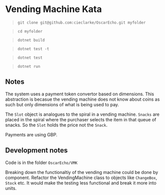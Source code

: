 ﻿# Vending Machine Kata

>```git clone git@github.com:cieclarke/OscarEcho.git myfolder```

>```cd myfolder```

>```dotnet build```

>```dotnet test -t```

>```dotnet test```

>```dotnet run```


## Notes

The system uses a payment token convertor based on dimensions. This abstraction is becasue the vending machine does not know about coins as such but only dimensions of what is being used to pay.

The `Slot` object is analogues to the spiral in a vending machine. `Snacks` are placed in the spiral where the purchaser selects the item in that queue of snacks. So the `Slot` holds the price not the `Snack`.

Payments are using GBP.

## Development notes

Code is in the folder `OscarEcho/VMK`

Breaking down the functionaltiy of the vending machine could be done by component. Refactor the VendingMachine class to objects like `ChangeBox`, `Stock` etc. It would make the testing less functional and break it more into units.
